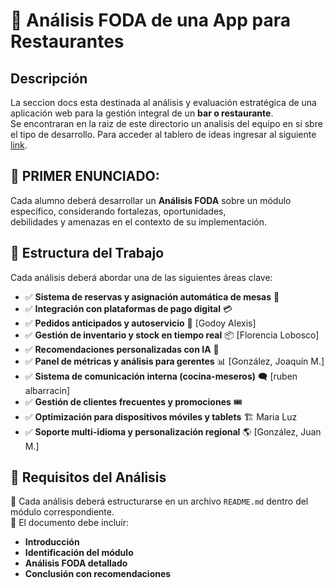 # 📌 Análisis FODA de una App para Restaurantes  

##  Descripción  
La seccion docs esta destinada al análisis y evaluación estratégica de una aplicación web para la gestión integral de un **bar o restaurante**.  
Se encontraran en la raiz de este directorio un analisis del equipo en si sbre el tipo de desarrollo. 
Para acceder al tablero de ideas ingresar al siguiente [link](https://miro.com/welcome/c0pXS0RrZFEvRU9ZNS9MbmZjYjB5ZlpHSFlWNkh4cTA2NDhhc3ZmQVpPa1FUYWtBckx2WHZERmZBbmFXeHB0WGxtQXZMR01yWDdITU1DSGRKc0dhaFpFbHZTQ2s3NHRIdG5HMjNUSXViTzFLMEdpeExQbys0cGVtdmpFeWMweDZ0R2lncW1vRmFBVnlLcVJzTmdFdlNRPT0hdjE=?share_link_id=457498419378).

## 🔹 PRIMER ENUNCIADO:
Cada alumno deberá desarrollar un **Análisis FODA** sobre un módulo específico, considerando fortalezas, oportunidades,  
debilidades y amenazas en el contexto de su implementación.  

## 📂 Estructura del Trabajo  
Cada análisis deberá abordar una de las siguientes áreas clave:  

- ✅ **Sistema de reservas y asignación automática de mesas** 🏨  
- ✅ **Integración con plataformas de pago digital** 💳  
- ✅ **Pedidos anticipados y autoservicio** 📱  [Godoy Alexis]
- ✅ **Gestión de inventario y stock en tiempo real** 📦  [Florencia Lobosco]
- ✅ **Recomendaciones personalizadas con IA** 🤖  
- ✅ **Panel de métricas y análisis para gerentes** 📊  [González, Joaquín M.]
- ✅ **Sistema de comunicación interna (cocina-meseros)** 🗨️  [ruben albarracin]
- ✅ **Gestión de clientes frecuentes y promociones** 🎟️  
- ✅ **Optimización para dispositivos móviles y tablets** 🏗️ Maria Luz
- ✅ **Soporte multi-idioma y personalización regional** 🌎  [González, Juan M.]

## 📌 Requisitos del Análisis  
📎 Cada análisis deberá estructurarse en un archivo `README.md` dentro del módulo correspondiente.  
📎 El documento debe incluir:  
   - **Introducción**  
   - **Identificación del módulo**  
   - **Análisis FODA detallado**  
   - **Conclusión con recomendaciones**   
